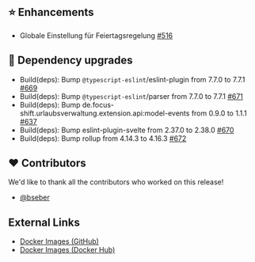 ## ⭐ Enhancements

- Globale Einstellung für Feiertagsregelung [#516](https://github.com/urlaubsverwaltung/zeiterfassung/issues/516)

## 🔨 Dependency upgrades

- Build(deps): Bump `@typescript-eslint`/eslint-plugin from 7.7.0 to 7.7.1 [#669](https://github.com/urlaubsverwaltung/zeiterfassung/pull/669)
- Build(deps): Bump `@typescript-eslint`/parser from 7.7.0 to 7.7.1 [#671](https://github.com/urlaubsverwaltung/zeiterfassung/pull/671)
- Build(deps): Bump de.focus-shift.urlaubsverwaltung.extension.api:model-events from 0.9.0 to 1.1.1 [#637](https://github.com/urlaubsverwaltung/zeiterfassung/pull/637)
- Build(deps): Bump eslint-plugin-svelte from 2.37.0 to 2.38.0 [#670](https://github.com/urlaubsverwaltung/zeiterfassung/pull/670)
- Build(deps): Bump rollup from 4.14.3 to 4.16.3 [#672](https://github.com/urlaubsverwaltung/zeiterfassung/pull/672)

## ❤️ Contributors

We'd like to thank all the contributors who worked on this release!

- [@bseber](https://github.com/bseber)
## External Links

- [Docker Images (GitHub)](https://github.com/urlaubsverwaltung/zeiterfassung/pkgs/container/zeiterfassung%2Fzeiterfassung)
- [Docker Images (Docker Hub)](https://hub.docker.com/r/urlaubsverwaltung/zeiterfassung)
